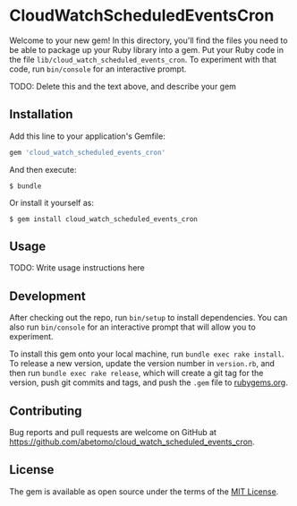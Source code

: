 # CloudWatchScheduledEventsCron

Welcome to your new gem! In this directory, you'll find the files you need to be able to package up your Ruby library into a gem. Put your Ruby code in the file `lib/cloud_watch_scheduled_events_cron`. To experiment with that code, run `bin/console` for an interactive prompt.

TODO: Delete this and the text above, and describe your gem

## Installation

Add this line to your application's Gemfile:

```ruby
gem 'cloud_watch_scheduled_events_cron'
```

And then execute:

    $ bundle

Or install it yourself as:

    $ gem install cloud_watch_scheduled_events_cron

## Usage

TODO: Write usage instructions here

## Development

After checking out the repo, run `bin/setup` to install dependencies. You can also run `bin/console` for an interactive prompt that will allow you to experiment.

To install this gem onto your local machine, run `bundle exec rake install`. To release a new version, update the version number in `version.rb`, and then run `bundle exec rake release`, which will create a git tag for the version, push git commits and tags, and push the `.gem` file to [rubygems.org](https://rubygems.org).

## Contributing

Bug reports and pull requests are welcome on GitHub at https://github.com/abetomo/cloud_watch_scheduled_events_cron.

## License

The gem is available as open source under the terms of the [MIT License](https://opensource.org/licenses/MIT).
